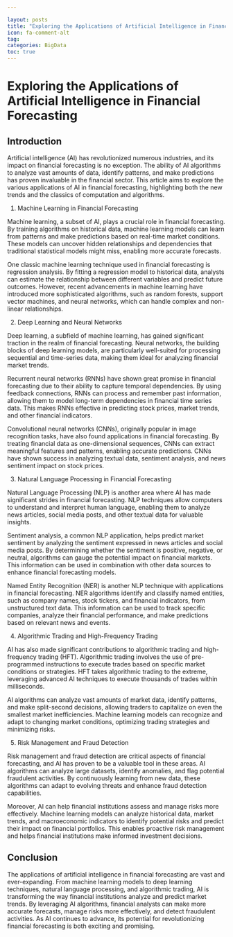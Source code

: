 ```yaml
---

layout: posts
title: "Exploring the Applications of Artificial Intelligence in Financial Forecasting"
icon: fa-comment-alt
tag:      
categories: BigData
toc: true
---
```




# Exploring the Applications of Artificial Intelligence in Financial Forecasting

## Introduction

Artificial intelligence (AI) has revolutionized numerous industries, and its impact on financial forecasting is no exception. The ability of AI algorithms to analyze vast amounts of data, identify patterns, and make predictions has proven invaluable in the financial sector. This article aims to explore the various applications of AI in financial forecasting, highlighting both the new trends and the classics of computation and algorithms.

1. Machine Learning in Financial Forecasting

Machine learning, a subset of AI, plays a crucial role in financial forecasting. By training algorithms on historical data, machine learning models can learn from patterns and make predictions based on real-time market conditions. These models can uncover hidden relationships and dependencies that traditional statistical models might miss, enabling more accurate forecasts.

One classic machine learning technique used in financial forecasting is regression analysis. By fitting a regression model to historical data, analysts can estimate the relationship between different variables and predict future outcomes. However, recent advancements in machine learning have introduced more sophisticated algorithms, such as random forests, support vector machines, and neural networks, which can handle complex and non-linear relationships.

2. Deep Learning and Neural Networks

Deep learning, a subfield of machine learning, has gained significant traction in the realm of financial forecasting. Neural networks, the building blocks of deep learning models, are particularly well-suited for processing sequential and time-series data, making them ideal for analyzing financial market trends.

Recurrent neural networks (RNNs) have shown great promise in financial forecasting due to their ability to capture temporal dependencies. By using feedback connections, RNNs can process and remember past information, allowing them to model long-term dependencies in financial time series data. This makes RNNs effective in predicting stock prices, market trends, and other financial indicators.

Convolutional neural networks (CNNs), originally popular in image recognition tasks, have also found applications in financial forecasting. By treating financial data as one-dimensional sequences, CNNs can extract meaningful features and patterns, enabling accurate predictions. CNNs have shown success in analyzing textual data, sentiment analysis, and news sentiment impact on stock prices.

3. Natural Language Processing in Financial Forecasting

Natural Language Processing (NLP) is another area where AI has made significant strides in financial forecasting. NLP techniques allow computers to understand and interpret human language, enabling them to analyze news articles, social media posts, and other textual data for valuable insights.

Sentiment analysis, a common NLP application, helps predict market sentiment by analyzing the sentiment expressed in news articles and social media posts. By determining whether the sentiment is positive, negative, or neutral, algorithms can gauge the potential impact on financial markets. This information can be used in combination with other data sources to enhance financial forecasting models.

Named Entity Recognition (NER) is another NLP technique with applications in financial forecasting. NER algorithms identify and classify named entities, such as company names, stock tickers, and financial indicators, from unstructured text data. This information can be used to track specific companies, analyze their financial performance, and make predictions based on relevant news and events.

4. Algorithmic Trading and High-Frequency Trading

AI has also made significant contributions to algorithmic trading and high-frequency trading (HFT). Algorithmic trading involves the use of pre-programmed instructions to execute trades based on specific market conditions or strategies. HFT takes algorithmic trading to the extreme, leveraging advanced AI techniques to execute thousands of trades within milliseconds.

AI algorithms can analyze vast amounts of market data, identify patterns, and make split-second decisions, allowing traders to capitalize on even the smallest market inefficiencies. Machine learning models can recognize and adapt to changing market conditions, optimizing trading strategies and minimizing risks.

5. Risk Management and Fraud Detection

Risk management and fraud detection are critical aspects of financial forecasting, and AI has proven to be a valuable tool in these areas. AI algorithms can analyze large datasets, identify anomalies, and flag potential fraudulent activities. By continuously learning from new data, these algorithms can adapt to evolving threats and enhance fraud detection capabilities.

Moreover, AI can help financial institutions assess and manage risks more effectively. Machine learning models can analyze historical data, market trends, and macroeconomic indicators to identify potential risks and predict their impact on financial portfolios. This enables proactive risk management and helps financial institutions make informed investment decisions.

## Conclusion

The applications of artificial intelligence in financial forecasting are vast and ever-expanding. From machine learning models to deep learning techniques, natural language processing, and algorithmic trading, AI is transforming the way financial institutions analyze and predict market trends. By leveraging AI algorithms, financial analysts can make more accurate forecasts, manage risks more effectively, and detect fraudulent activities. As AI continues to advance, its potential for revolutionizing financial forecasting is both exciting and promising.